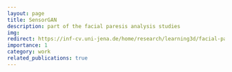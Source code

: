 ```yaml
---
layout: page
title: SensorGAN
description: part of the facial paresis analysis studies
img: 
redirect: https://inf-cv.uni-jena.de/home/research/learning3d/facial-paresis-analysis/
importance: 1
category: work
related_publications: true
---
```


